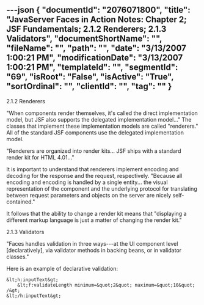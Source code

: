---json
{
  "documentId": "2076071800",
  "title": "JavaServer Faces in Action Notes: Chapter 2; JSF Fundamentals; 2.1.2 Renderers; 2.1.3 Validators",
  "documentShortName": "",
  "fileName": "",
  "path": "",
  "date": "3/13/2007 1:00:21 PM",
  "modificationDate": "3/13/2007 1:00:21 PM",
  "templateId": "",
  "segmentId": "69",
  "isRoot": "False",
  "isActive": "True",
  "sortOrdinal": "",
  "clientId": "",
  "tag": ""
}
---

2.1.2 Renderers

&quot;When components render themselves, it's called the direct implementation model, but JSF also supports the delegated implementation model...&quot; The classes that implement these implementation models are called &quot;renderers.&quot; All of the standard JSF components use the delegated implementation model.

&quot;Renderers are organized into render kits... JSF ships with a standard render kit for HTML 4.01...&quot;

It is important to understand that renderers implement encoding and decoding for the response and the request, respectively. &quot;Because all encoding and encoding is handled by a single entity... the visual representation of the component and the underlying protocol for translating between request parameters and objects on the server are nicely self-contained.&quot;

It follows that the ability to change a render kit means that &quot;displaying a different markup language is just a matter of changing the render kit.&quot;


2.1.3 Validators

&quot;Faces handles validation in three ways---at the UI component level [declaratively], via validator methods in backing beans, or in validator classes.&quot;

Here is an example of declarative validation:

    &lt;h:inputText&gt;
        &lt;f:validateLength minimum=&quot;2&quot; maximum=&quot;10&quot; /&gt;
    &lt;/h:inputText&gt;
